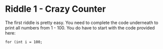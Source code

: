 # Riddle 1 - Crazy Counter

The first riddle is pretty easy. You need to complete the code underneath to print all numbers from 1 - 100. You do have to start with the code provided here:


```markdown
for (int i = 100; 
```